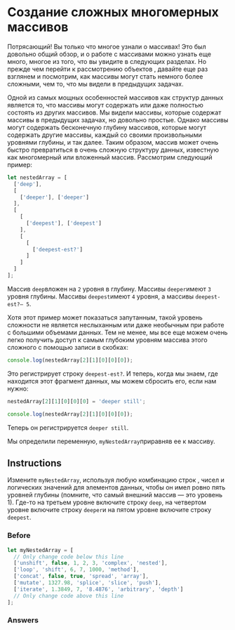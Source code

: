 # Создание сложных многомерных массивов
Потрясающий! Вы только что многое узнали о массивах! Это был довольно общий обзор, и о работе с массивами можно узнать еще много, многое из того, что вы увидите в следующих разделах. Но прежде чем перейти к рассмотрению объектов , давайте еще раз взглянем и посмотрим, как массивы могут стать немного более сложными, чем то, что мы видели в предыдущих задачах.

Одной из самых мощных особенностей массивов как структур данных является то, что массивы могут содержать или даже полностью состоять из других массивов. Мы видели массивы, которые содержат массивы в предыдущих задачах, но довольно простые. Однако массивы могут содержать бесконечную глубину массивов, которые могут содержать другие массивы, каждый со своими произвольными уровнями глубины, и так далее. Таким образом, массив может очень быстро превратиться в очень сложную структуру данных, известную как многомерный или вложенный массив. Рассмотрим следующий пример:
```javascript
let nestedArray = [
  ['deep'],
  [
    ['deeper'], ['deeper'] 
  ],
  [
    [
      ['deepest'], ['deepest']
    ],
    [
      [
        ['deepest-est?']
      ]
    ]
  ]
];
```
Массив `deep`вложен на `2` уровня в глубину. Массивы `deeper`имеют `3` уровня глубины. Массивы `deepest`имеют `4` уровня, а массивы `deepest-est?— 5`.

Хотя этот пример может показаться запутанным, такой уровень сложности не является неслыханным или даже необычным при работе с большими объемами данных. Тем не менее, мы все еще можем очень легко получить доступ к самым глубоким уровням массива этого сложного с помощью записи в скобках:
```javascript
console.log(nestedArray[2][1][0][0][0]);
```
Это регистрирует строку `deepest-est?`. И теперь, когда мы знаем, где находится этот фрагмент данных, мы можем сбросить его, если нам нужно:
```javascript
nestedArray[2][1][0][0][0] = 'deeper still';

console.log(nestedArray[2][1][0][0][0]);
```
Теперь он регистрируется `deeper still`.

Мы определили переменную, `myNestedArray`приравняв ее к массиву. 
## Instructions
Измените `myNestedArray`, используя любую комбинацию строк , чисел и логических значений для элементов данных, чтобы он имел ровно пять уровней глубины (помните, что самый внешний массив — это уровень 1). Где-то на третьем уровне включите строку `deep`, на четвертом уровне включите строку `deeper`и на пятом уровне включите строку `deepest`.

### Before
```javascript
let myNestedArray = [
  // Only change code below this line
  ['unshift', false, 1, 2, 3, 'complex', 'nested'],
  ['loop', 'shift', 6, 7, 1000, 'method'],
  ['concat', false, true, 'spread', 'array'],
  ['mutate', 1327.98, 'splice', 'slice', 'push'],
  ['iterate', 1.3849, 7, '8.4876', 'arbitrary', 'depth']
  // Only change code above this line
];
```
### Answers
```javascript


```

